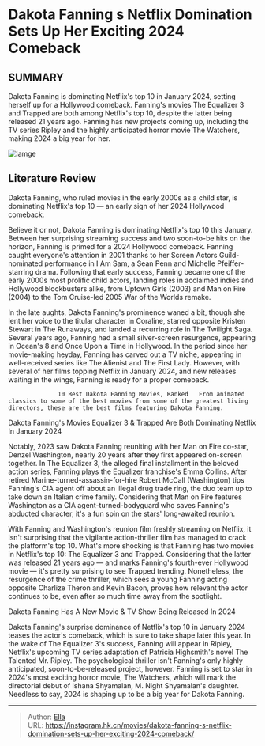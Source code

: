 # Dakota Fanning s Netflix Domination Sets Up Her Exciting 2024 Comeback


## SUMMARY 



  Dakota Fanning is dominating Netflix&#39;s top 10 in January 2024, setting herself up for a Hollywood comeback.   Fanning&#39;s movies The Equalizer 3 and Trapped are both among Netflix&#39;s top 10, despite the latter being released 21 years ago.   Fanning has new projects coming up, including the TV series Ripley and the highly anticipated horror movie The Watchers, making 2024 a big year for her.  

![iamge](https://static1.srcdn.com/wordpress/wp-content/uploads/2024/01/dakota-fanning-on-the-phone-in-the-equalizer-3.jpg)

## Literature Review

Dakota Fanning, who ruled movies in the early 2000s as a child star, is dominating Netflix&#39;s top 10 — an early sign of her 2024 Hollywood comeback.




Believe it or not, Dakota Fanning is dominating Netflix&#39;s top 10 this January. Between her surprising streaming success and two soon-to-be hits on the horizon, Fanning is primed for a 2024 Hollywood comeback. Fanning caught everyone&#39;s attention in 2001 thanks to her Screen Actors Guild-nominated performance in I Am Sam, a Sean Penn and Michelle Pfeiffer-starring drama. Following that early success, Fanning became one of the early 2000s most prolific child actors, landing roles in acclaimed indies and Hollywood blockbusters alike, from Uptown Girls (2003) and Man on Fire (2004) to the Tom Cruise-led 2005 War of the Worlds remake.




In the late aughts, Dakota Fanning&#39;s prominence waned a bit, though she lent her voice to the titular character in Coraline, starred opposite Kristen Stewart in The Runaways, and landed a recurring role in The Twilight Saga. Several years ago, Fanning had a small silver-screen resurgence, appearing in Ocean&#39;s 8 and Once Upon a Time in Hollywood. In the period since her movie-making heyday, Fanning has carved out a TV niche, appearing in well-received series like The Alienist and The First Lady. However, with several of her films topping Netflix in January 2024, and new releases waiting in the wings, Fanning is ready for a proper comeback.

                  10 Best Dakota Fanning Movies, Ranked   From animated classics to some of the best movies from some of the greatest living directors, these are the best films featuring Dakota Fanning.   


 Dakota Fanning&#39;s Movies Equalizer 3 &amp; Trapped Are Both Dominating Netflix In January 2024 
          




Notably, 2023 saw Dakota Fanning reuniting with her Man on Fire co-star, Denzel Washington, nearly 20 years after they first appeared on-screen together. In The Equalizer 3, the alleged final installment in the beloved action series, Fanning plays the Equalizer franchise&#39;s Emma Collins. After retired Marine-turned-assassin-for-hire Robert McCall (Washington) tips Fanning&#39;s CIA agent off about an illegal drug trade ring, the duo team up to take down an Italian crime family. Considering that Man on Fire features Washington as a CIA agent-turned-bodyguard who saves Fanning&#39;s abducted character, it&#39;s a fun spin on the stars&#39; long-awaited reunion.

With Fanning and Washington&#39;s reunion film freshly streaming on Netflix, it isn&#39;t surprising that the vigilante action-thriller film has managed to crack the platform&#39;s top 10. What&#39;s more shocking is that Fanning has two movies in Netflix&#39;s top 10: The Equalizer 3 and Trapped. Considering that the latter was released 21 years ago — and marks Fanning&#39;s fourth-ever Hollywood movie — it&#39;s pretty surprising to see Trapped trending. Nonetheless, the resurgence of the crime thriller, which sees a young Fanning acting opposite Charlize Theron and Kevin Bacon, proves how relevant the actor continues to be, even after so much time away from the spotlight.






 Dakota Fanning Has A New Movie &amp; TV Show Being Released In 2024 
          

Dakota Fanning&#39;s surprise dominance of Netflix&#39;s top 10 in January 2024 teases the actor&#39;s comeback, which is sure to take shape later this year. In the wake of The Equalizer 3&#39;s success, Fanning will appear in Ripley, Netflix&#39;s upcoming TV series adaptation of Patricia Highsmith&#39;s novel The Talented Mr. Ripley. The psychological thriller isn&#39;t Fanning&#39;s only highly anticipated, soon-to-be-released project, however. Fanning is set to star in 2024&#39;s most exciting horror movie, The Watchers, which will mark the directorial debut of Ishana Shyamalan, M. Night Shyamalan&#39;s daughter. Needless to say, 2024 is shaping up to be a big year for Dakota Fanning.



---

> Author: [Ella](https://instagram.hk.cn/)  
> URL: https://instagram.hk.cn/movies/dakota-fanning-s-netflix-domination-sets-up-her-exciting-2024-comeback/  

